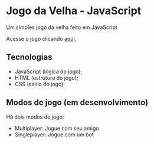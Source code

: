 # Jogo da Velha - JavaScript
Um simples jogo da velha feito em JavaScript

Acesse o jogo clicando [aqui](https://andrewhermelino.github.io/Jogo-da-Velha---JavaScript/index.html).

## Tecnologias
- JavaScript (lógica do jogo);
- HTML (estrutura do jogo);
- CSS (estilo do jogo).

## Modos de jogo (em desenvolvimento)
Há dois modos de jogo:
- Multiplayer: Jogue com seu amigo
- Singleplayer: Jogue com um bot
